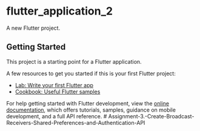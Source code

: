 # flutter_application_2

A new Flutter project.

## Getting Started

This project is a starting point for a Flutter application.

A few resources to get you started if this is your first Flutter project:

- [Lab: Write your first Flutter app](https://docs.flutter.dev/get-started/codelab)
- [Cookbook: Useful Flutter samples](https://docs.flutter.dev/cookbook)

For help getting started with Flutter development, view the
[online documentation](https://docs.flutter.dev/), which offers tutorials,
samples, guidance on mobile development, and a full API reference.
#   A s s i g n m e n t - 3 . - C r e a t e - B r o a d c a s t - R e c e i v e r s - S h a r e d - P r e f e r e n c e s - a n d - A u t h e n t i c a t i o n - A P I  
 